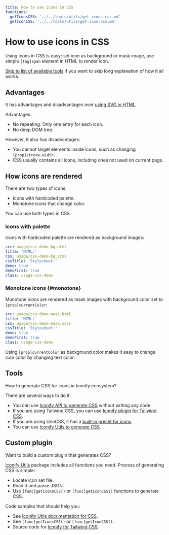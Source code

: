 ```yaml
title: How to use icons in CSS
functions:
  getIconsCSS: '../../tools/utils/get-icons-css.md'
  getIconCSS: '../../tools/utils/get-icon-css.md'
```

# How to use icons in CSS

Using icons in CSS is easy: set icon as background or mask image, use simple `[tag]span` element in HTML to render icon.

[Skip to list of available tools](#tools) if you want to skip long explanation of how it all works.

## Advantages

It has advantages and disadvantages over [using SVG in HTML](../svg/index.md).

Advantages:

- No repeating. Only one entry for each icon.
- No deep DOM tree.

However, it also has disadvantages:

- You cannot target elements inside icons, such as changing `[prop]stroke-width`.
- CSS usually contains all icons, including ones not used on current page.

## How icons are rendered

There are two types of icons:

- Icons with hardcoded palette.
- Monotone icons that change color.

You can use both types in CSS.

### Icons with palette

Icons with hardcoded palette are rendered as background images:

```yaml
src: usage/css-demo-bg.html
title: 'HTML:'
css: usage/css-demo-bg.scss
cssTitle: 'Stylesheet:'
demo: true
demoFirst: true
class: usage-css-demo
```

### Monotone icons {#monotone}

Monotone icons are rendered as mask images with background color set to `[prop]currentColor`:

```yaml
src: usage/css-demo-mask.html
title: 'HTML:'
css: usage/css-demo-mask.scss
cssTitle: 'Stylesheet:'
demo: true
demoFirst: true
class: usage-css-demo
```

Using `[prop]currentColor` as background color makes it easy to change icon color by changing text color.

## Tools

How to generate CSS for icons in Iconify ecosystem?

There are several ways to do it:

- You can use [Iconify API to generate CSS](./no-code/index.md) without writing any code.
- If you are using Tailwind CSS, you can use [Iconify plugin for Tailwind CSS](./tailwind/index.md).
- If you are using UnoCSS, it has a [built-in preset for icons](./unocss/index.md).
- You can use [Iconify Utils to generate CSS](./utils/index.md).

## Custom plugin

Want to build a custom plugin that generates CSS?

[Iconify Utils](../../tools/utils/index.md) package includes all functions you need. Process of generating CSS is simple:

- Locate icon set file.
- Read it and parse JSON.
- Use `[func]getIconsCSS()` or `[func]getIconCSS()` functions to generate CSS.

Code samples that should help you:

- See [Iconify Utils documentation for CSS](./utils/index.md).
- See `[func]getIconsCSS()` or `[func]getIconCSS()`.
- Source code for [Iconify for Tailwind CSS](https://github.com/iconify/iconify/tree/main/plugins/tailwind).
